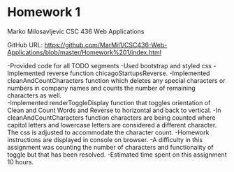 # Homework 1

Marko Milosavljevic
CSC 436 Web Applications

GitHub URL: 
https://github.com/MarMil1/CSC436-Web-Applications/blob/master/Homework%201/index.html

-Provided code for all TODO segments
-Used bootstrap and styled css
-Implemented reverse function chicagoStartupsReverse.
-Implemented cleanAndCountCharacters function which deletes any special characters or numbers in company names and counts the number of remaining characters as well.\
-Implemented renderToggleDisplay function that toggles orientation of Clean and Count Words and Reverse to horizontal and back to vertical.
-In cleanAndCountCharacters function characters are being counted where capitol letters and lowercase letters are considered a different character. The css is adjusted to accommodate the character count.
-Homework instructions are displayed in console on browser.
-A difficulty in this assignment was counting the number of characters and functionality of toggle but that has been resolved.
-Estimated time spent on this assignment 10 hours.
